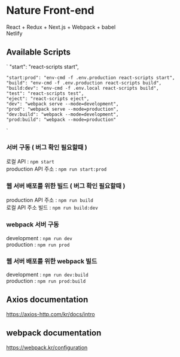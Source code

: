 # Nature Front-end
React + Redux + Next.js + Webpack + babel  
Netlify
## Available Scripts
`
    "start": "react-scripts start",  

    "start:prod": "env-cmd -f .env.production react-scripts start",  
    "build": "env-cmd -f .env.production react-scripts build",  
    "build:dev": "env-cmd -f .env.local react-scripts build",  
    "test": "react-scripts test",  
    "eject": "react-scripts eject",  
    "dev": "webpack serve --mode=development",  
    "prod": "webpack serve --mode=production",  
    "dev:build": "webpack --mode=development",  
    "prod:build": "webpack --mode=production"  
`
### 서버 구동  ( 버그 확인 필요할때 )
로컬 API : `npm start`  
production API 주소 : `npm run start:prod`
### 웹 서버 배포를 위한 빌드 ( 버그 확인 필요할때 )
production API 주소 : `npm run build`  
로컬 API 주소 빌드 : `npm run build:dev`
### webpack 서버 구동
development : `npm run dev`  
production : `npm run prod`
### 웹 서버 배포를 위한 webpack 빌드
development : `npm run dev:build`  
production : `npm run prod:build`  

## Axios documentation
https://axios-http.com/kr/docs/intro

## webpack documentation
https://webpack.kr/configuration